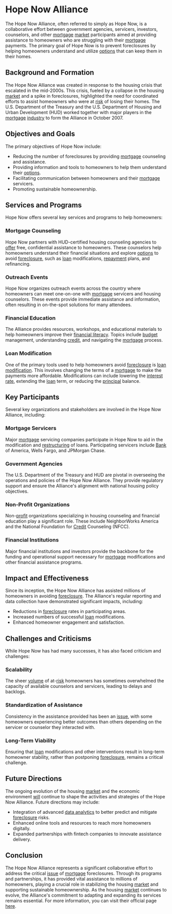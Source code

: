 # Hope Now Alliance

The Hope Now Alliance, often referred to simply as Hope Now, is a collaborative effort between government agencies, servicers, investors, counselors, and other [mortgage](../m/mortgage.md) [market](../m/market.md) participants aimed at providing assistance to homeowners who are struggling with their [mortgage](../m/mortgage.md) payments. The primary goal of Hope Now is to prevent foreclosures by helping homeowners understand and utilize [options](../o/options.md) that can keep them in their homes.

## Background and Formation

The Hope Now Alliance was created in response to the housing crisis that escalated in the mid-2000s. This crisis, fueled by a collapse in the housing [market](../m/market.md) and a spike in foreclosures, highlighted the need for coordinated efforts to assist homeowners who were at [risk](../r/risk.md) of losing their homes. The U.S. Department of the Treasury and the U.S. Department of Housing and Urban Development (HUD) worked together with major players in the [mortgage](../m/mortgage.md) [industry](../i/industry.md) to form the Alliance in October 2007.

## Objectives and Goals

The primary objectives of Hope Now include:
- Reducing the number of foreclosures by providing [mortgage](../m/mortgage.md) counseling and assistance.
- Providing information and tools to homeowners to help them understand their [options](../o/options.md).
- Facilitating communication between homeowners and their [mortgage](../m/mortgage.md) servicers.
- Promoting sustainable homeownership.

## Services and Programs

Hope Now offers several key services and programs to help homeowners:

### Mortgage Counseling
Hope Now partners with HUD-certified housing counseling agencies to [offer](../o/offer.md) free, confidential assistance to homeowners. These counselors help homeowners understand their financial situations and explore [options](../o/options.md) to avoid [foreclosure](../f/foreclosure.md), such as [loan](../l/loan.md) modifications, [repayment](../r/repayment.md) plans, and refinancing.

### Outreach Events
Hope Now organizes outreach events across the country where homeowners can meet one-on-one with [mortgage](../m/mortgage.md) servicers and housing counselors. These events provide immediate assistance and information, often resulting in on-the-spot solutions for many attendees.

### Financial Education
The Alliance provides resources, workshops, and educational materials to help homeowners improve their [financial literacy](../f/financial_literacy.md). Topics include [budget](../b/budget.md) management, understanding [credit](../c/credit.md), and navigating the [mortgage](../m/mortgage.md) process.

### Loan Modification
One of the primary tools used to help homeowners avoid [foreclosure](../f/foreclosure.md) is [loan modification](../l/loan_modification.md). This involves changing the terms of a [mortgage](../m/mortgage.md) to make the payments more affordable. Modifications can include lowering the [interest rate](../i/interest_rate.md), extending the [loan](../l/loan.md) term, or reducing the [principal](../p/principal.md) balance.

## Key Participants

Several key organizations and stakeholders are involved in the Hope Now Alliance, including:

### Mortgage Servicers
Major [mortgage](../m/mortgage.md) servicing companies participate in Hope Now to aid in the modification and [restructuring](../r/restructuring.md) of loans. Participating servicers include [Bank](../b/bank.md) of America, Wells Fargo, and JPMorgan Chase.

### Government Agencies
The U.S. Department of the Treasury and HUD are pivotal in overseeing the operations and policies of the Hope Now Alliance. They provide regulatory support and ensure the Alliance's alignment with national housing policy objectives.

### Non-Profit Organizations
Non-[profit](../p/profit.md) organizations specializing in housing counseling and financial education play a significant role. These include NeighborWorks America and the National Foundation for [Credit](../c/credit.md) Counseling (NFCC).

### Financial Institutions
Major financial institutions and investors provide the backbone for the funding and operational support necessary for [mortgage](../m/mortgage.md) modifications and other financial assistance programs.

## Impact and Effectiveness

Since its inception, the Hope Now Alliance has assisted millions of homeowners in avoiding [foreclosure](../f/foreclosure.md). The Alliance's regular reporting and data collection have demonstrated significant impacts, including:
- Reductions in [foreclosure](../f/foreclosure.md) rates in participating areas.
- Increased numbers of successful [loan](../l/loan.md) modifications.
- Enhanced homeowner engagement and satisfaction.

## Challenges and Criticisms

While Hope Now has had many successes, it has also faced criticism and challenges:

### Scalability
The sheer [volume](../v/volume.md) of at-[risk](../r/risk.md) homeowners has sometimes overwhelmed the capacity of available counselors and servicers, leading to delays and backlogs.

### Standardization of Assistance
Consistency in the assistance provided has been an [issue](../i/issue.md), with some homeowners experiencing better outcomes than others depending on the servicer or counselor they interacted with.

### Long-Term Viability
Ensuring that [loan](../l/loan.md) modifications and other interventions result in long-term homeowner stability, rather than postponing [foreclosure](../f/foreclosure.md), remains a critical challenge.

## Future Directions

The ongoing evolution of the housing [market](../m/market.md) and the economic environment [will](../w/will.md) continue to shape the activities and strategies of the Hope Now Alliance. Future directions may include:
- Integration of advanced [data analytics](../d/data_analytics.md) to better predict and mitigate [foreclosure](../f/foreclosure.md) risks.
- Enhanced online tools and resources to reach more homeowners digitally.
- Expanded partnerships with fintech companies to innovate assistance delivery.

## Conclusion

The Hope Now Alliance represents a significant collaborative effort to address the critical [issue](../i/issue.md) of [mortgage](../m/mortgage.md) foreclosures. Through its programs and partnerships, it has provided vital assistance to millions of homeowners, playing a crucial role in stabilizing the housing [market](../m/market.md) and supporting sustainable homeownership. As the housing [market](../m/market.md) continues to evolve, the Alliance's commitment to adapting and expanding its services remains essential. For more information, you can visit their official page [here](https://www.hopenow.com).